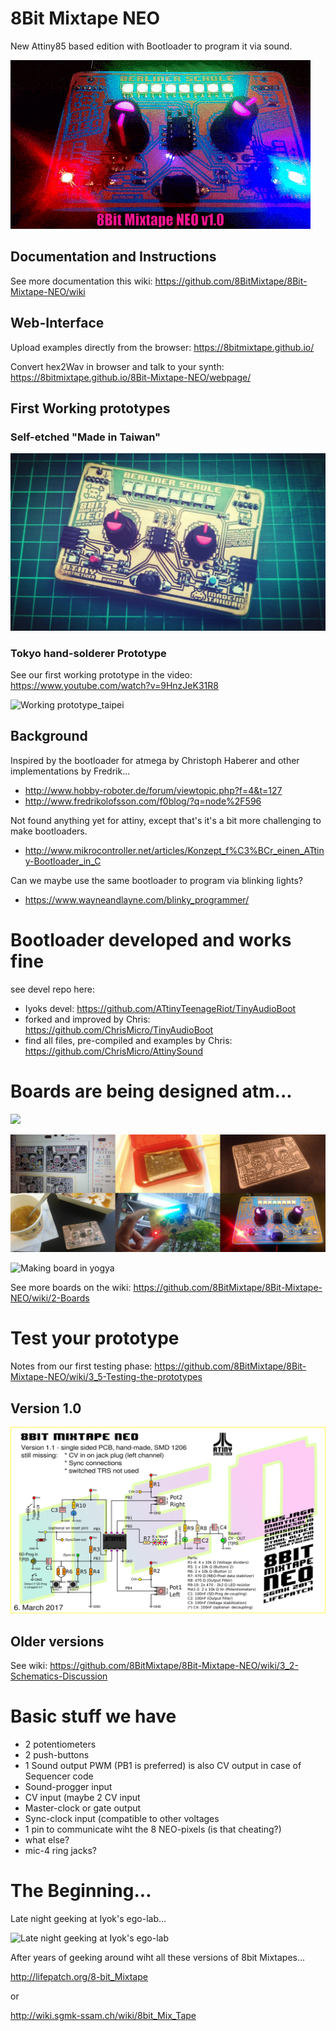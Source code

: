 # 8Bit Mixtape NEO
New Attiny85 based edition with Bootloader to program it via sound.

![Working v10_taipei](https://github.com/8BitMixtape/8Bit-Mixtape-NEO/raw/master/boards/images_schematics/8Bit-Mixtape_NEO_v10_giphy.gif)

## Documentation and Instructions

See more documentation this wiki: https://github.com/8BitMixtape/8Bit-Mixtape-NEO/wiki

## Web-Interface

Upload examples directly from the browser: https://8bitmixtape.github.io/

Convert hex2Wav in browser and talk to your synth: https://8bitmixtape.github.io/8Bit-Mixtape-NEO/webpage/

## First Working prototypes

### Self-etched "Made in Taiwan"

![](https://github.com/8BitMixtape/8Bit-Mixtape-NEO/raw/master/boards/8Bit-Mixtape-NEO_v1/8BitMixtapeNEO_v10_stylePhoto.jpg)

### Tokyo hand-solderer Prototype

See our first working prototype in the video: https://www.youtube.com/watch?v=9HnzJeK31R8

![Working prototype_taipei](https://github.com/8BitMixtape/8bitMixTape-SoundProg2085/blob/master/boards/FirstPrototype_Neo03/Tokyo_prototype_overview.jpg)


## Background
Inspired by the bootloader for atmega by Christoph Haberer and other implementations by Fredrik...
* http://www.hobby-roboter.de/forum/viewtopic.php?f=4&t=127
* http://www.fredrikolofsson.com/f0blog/?q=node%2F596

Not found anything yet for attiny, except that's it's a bit more challenging to make bootloaders.
* http://www.mikrocontroller.net/articles/Konzept_f%C3%BCr_einen_ATtiny-Bootloader_in_C

Can we maybe use the same bootloader to program via blinking lights?
* https://www.wayneandlayne.com/blinky_programmer/

# Bootloader developed and works fine
see devel repo here: 
* Iyoks devel: https://github.com/ATtinyTeenageRiot/TinyAudioBoot
* forked and improved by Chris: https://github.com/ChrisMicro/TinyAudioBoot
* find all files, pre-compiled and examples by Chris: https://github.com/ChrisMicro/AttinySound

# Boards are being designed atm...

![](https://github.com/8BitMixtape/8Bit-Mixtape-NEO/wiki/images/boards/Collage_boards.jpg)

![Making board in Taipei](https://github.com/8BitMixtape/8Bit-Mixtape-NEO/raw/master/boards/8Bit-Mixtape-NEO_v1/Making_of_MixtapeNEO_Taipei.jpg)

![Making board in yogya](https://github.com/8BitMixtape/8bitMixTape-SoundProg2085/raw/master/boards/FirstPrototype_Neo03/AudioProgMixTape_MakingOf.png)

See more boards on the wiki: https://github.com/8BitMixtape/8Bit-Mixtape-NEO/wiki/2-Boards

# Test your prototype

Notes from our first testing phase: https://github.com/8BitMixtape/8Bit-Mixtape-NEO/wiki/3_5-Testing-the-prototypes

## Version 1.0

![](https://github.com/8BitMixtape/8Bit-Mixtape-NEO/raw/master/boards/images_schematics/schematics_v11_8Bit-Mixtape-NEO.png)

## Older versions

See wiki: https://github.com/8BitMixtape/8Bit-Mixtape-NEO/wiki/3_2-Schematics-Discussion

# Basic stuff we have

* 2 potentiometers
* 2 push-buttons
* 1 Sound output PWM (PB1 is preferred) is also CV output in case of Sequencer code
* Sound-progger input
* CV input (maybe 2 CV input
* Master-clock or gate output
* Sync-clock input (compatible to other voltages
* 1 pin to communicate wiht the 8 NEO-pixels (is that cheating?)
* what else? 
* mic-4 ring jacks?

# The Beginning...

Late night geeking at Iyok's ego-lab...

![Late night geeking at Iyok's ego-lab](https://github.com/8BitMixtape/8bitMixTape-SoundProg2085/raw/master/boards/FirstPrototype_Neo03/IMG_20170127_191152.jpg)

After years of geeking around wiht all these versions of 8bit Mixtapes...

http://lifepatch.org/8-bit_Mixtape

or 

http://wiki.sgmk-ssam.ch/wiki/8bit_Mix_Tape

